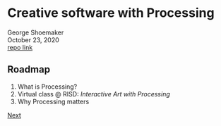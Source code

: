 # Creative software with Processing

George Shoemaker\
October 23, 2020\
[repo link](https://github.com/JorgeZapatero/processing-pres)

## Roadmap
1. What is Processing?
2. Virtual class @ RISD: *Interactive Art with Processing*
3. Why Processing matters

[Next](https://jorgezapatero.github.io/processing-pres/slide-1)
